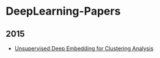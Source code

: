 # DeepLearning-Papers

## 2015
- [Unsupervised Deep Embedding for Clustering Analysis](https://github.com/dglim212/DeepLearning-Papers/blob/main/DEC)
